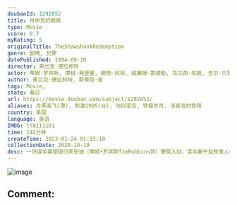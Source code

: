 ```yaml
---
doubanId: 1292052
title: 肖申克的救赎
type: Movie
score: 9.7
myRating: 5
originalTitle: TheShawshankRedemption
genre: 剧情, 犯罪
datePublished: 1994-09-10
director: 弗兰克·德拉邦特
actor: 蒂姆·罗宾斯, 摩根·弗里曼, 鲍勃·冈顿, 威廉姆·赛德勒, 克兰西·布朗, 吉尔·贝罗斯, 马克·罗斯顿, 詹姆斯·惠特摩, 杰弗里·德曼, 拉里·布兰登伯格, 尼尔·吉恩托利, 布赖恩·利比, 大卫·普罗瓦尔, 约瑟夫·劳格诺, 祖德·塞克利拉, 保罗·麦克兰尼, 芮妮·布莱恩, 阿方索·弗里曼, ·福斯特, 弗兰克·梅德拉诺, 马克·迈尔斯, 尼尔·萨默斯, 耐德·巴拉米, 布赖恩·戴拉特, 唐·麦克马纳斯
author: 弗兰克·德拉邦特, 斯蒂芬·金
tags: Movie, 
state: 看过
url: https://movie.douban.com/subject/1292052/
aliases: 月黑高飞(港), 刺激1995(台), 地狱诺言, 铁窗岁月, 消香克的救赎
country: 美国
language: 英语
IMDb: tt0111161
time: 142分钟
createTime: 2023-01-24 01:15:10
collectionDate: 2020-10-19
desc: 一场谋杀案使银行家安迪（蒂姆•罗宾斯TimRobbins饰）蒙冤入狱，谋杀妻子及其情人的指控将囚禁他终生。在肖申克监狱的首次现身就让监狱“大哥”瑞德（摩根•弗里曼MorganFreeman...
---
```


![image](p480747492.jpg)

Comment: 
---

